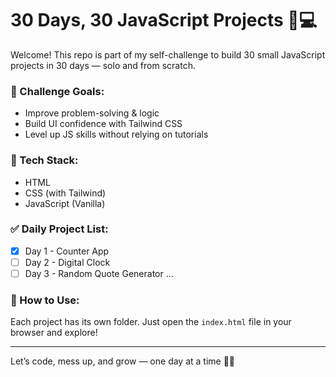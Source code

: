 # 30 Days, 30 JavaScript Projects 🧠💻

Welcome! This repo is part of my self-challenge to build 30 small JavaScript projects in 30 days — solo and from scratch.

### 📅 Challenge Goals:
- Improve problem-solving & logic
- Build UI confidence with Tailwind CSS
- Level up JS skills without relying on tutorials

### 🚀 Tech Stack:
- HTML
- CSS (with Tailwind)
- JavaScript (Vanilla)

### ✅ Daily Project List:
- [x] Day 1 - Counter App
- [ ] Day 2 - Digital Clock
- [ ] Day 3 - Random Quote Generator
...

### 🧩 How to Use:
Each project has its own folder. Just open the `index.html` file in your browser and explore!

---

Let’s code, mess up, and grow — one day at a time 💪🔥
